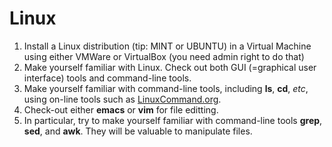 Linux
===

1. Install a Linux distribution (tip: MINT or UBUNTU) in a Virtual Machine using either VMWare or VirtualBox (you need admin right to do that)
2. Make yourself familiar with Linux. Check out both GUI (=graphical user interface) tools and command-line tools.
3. Make yourself familiar with command-line tools, including __ls__, __cd__, _etc_, using on-line tools such as [LinuxCommand.org](http://linuxcommand.org/).
4. Check-out either  __emacs__ or __vim__ for file editting.
5. In particular, try to make yourself familiar with command-line tools __grep__, __sed__, and __awk__. They will be valuable to manipulate files.


